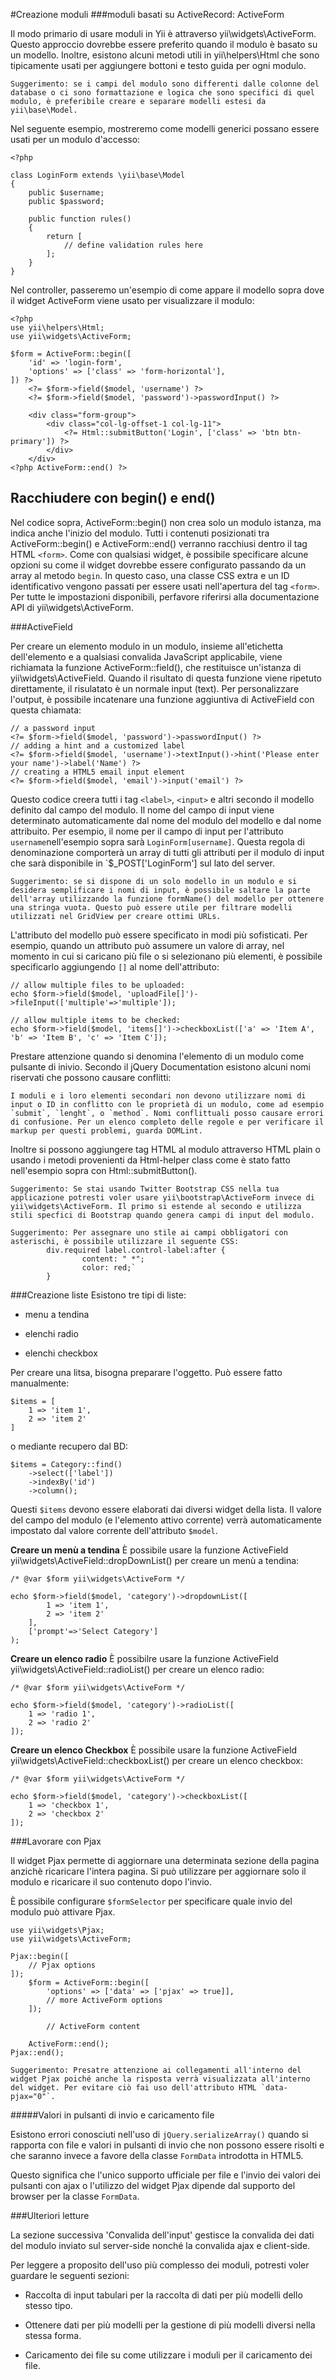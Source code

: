 #Creazione moduli
###moduli basati su ActiveRecord: ActiveForm


Il modo primario di usare moduli in Yii è attraverso  yii\widgets\ActiveForm. Questo approccio dovrebbe essere preferito quando il modulo è basato su un modello. Inoltre, esistono alcuni metodi utili in yii\helpers\Html che sono tipicamente usati per aggiungere bottoni e testo guida per ogni modulo.
 
 	Suggerimento: se i campi del modulo sono differenti dalle colonne del database o ci sono formattazione e logica che sono specifici di quel modulo, è preferibile creare e separare modelli estesi da yii\base\Model.
 Nel seguente esempio, mostreremo come modelli generici possano essere usati per un modulo d'accesso:
 
	<?php
	
	class LoginForm extends \yii\base\Model
	{
		public $username;
		public $password;
		
		public function rules() 
		{
			return [
				// define validation rules here
			];
		}
	}
Nel controller, passeremo un'esempio di come appare il modello sopra dove il widget ActiveForm viene usato per visualizzare il modulo:

	<?php
	use yii\helpers\Html;
	use yii\widgets\ActiveForm;

	$form = ActiveForm::begin([
		'id' => 'login-form',
		'options' => ['class' => 'form-horizontal'],
	]) ?>
		<?= $form->field($model, 'username') ?>
		<?= $form->field($model, 'password')->passwordInput() ?>
		
		<div class="form-group">
			<div class="col-lg-offset-1 col-lg-11">
				<?= Html::submitButton('Login', ['class' => 'btn btn-primary']) ?>
			</div>
		</div>
	<?php ActiveForm::end() ?>
	
	
## Racchiudere con begin() e end()

Nel codice sopra, ActiveForm::begin() non crea solo un modulo istanza, ma indica anche l'inizio del modulo. Tutti i contenuti posizionati tra ActiveForm::begin() e ActiveForm::end() verranno racchiusi dentro il tag HTML `<form>`. Come con qualsiasi widget, è possibile specificare alcune opzioni su come il widget dovrebbe essere configurato passando da un array al metodo `begin`. In questo caso, una classe CSS extra e un ID identificativo vengono passati per essere usati nell'apertura del tag `<form>`. Per tutte le impostazioni disponibili, perfavore riferirsi alla documentazione API di yii\widgets\ActiveForm.

###ActiveField

Per creare un elemento modulo in un modulo, insieme all'etichetta dell'elemento e a qualsiasi convalida JavaScript applicabile,  viene richiamata la funzione ActiveForm::field(), che restituisce un'istanza di yii\widgets\ActiveField. Quando il risultato di questa funzione viene ripetuto direttamente, il risulatato è un normale input (text). Per personalizzare l'output, è possibile incatenare una funzione aggiuntiva di ActiveField con questa chiamata: 

	// a password input
	<?= $form->field($model, 'password')->passwordInput() ?>
	// adding a hint and a customized label
	<?= $form->field($model, 'username')->textInput()->hint('Please enter your name')->label('Name') ?>
	// creating a HTML5 email input element
	<?= $form->field($model, 'email')->input('email') ?>
	
Questo codice creera tutti i tag `<label>`, `<input>` e altri secondo il modello definito dal campo del modulo. Il nome del campo di input viene determinato automaticamente dal nome del modulo del modello e dal nome attribuito. Per esempio, il nome per il campo di input per l'attributo `username`nell'esempio sopra sarà `LoginForm[username]`. Questa regola di denominazione comporterà un array di tutti gli attributi per il modulo di input che sarà disponibile in `$_POST['LoginForm'] sul lato del server. 

	Suggerimento: se si dispone di un solo modello in un modulo e si desidera semplificare i nomi di input, è possibile saltare la parte dell'array utilizzando la funzione formName() del modello per ottenere una stringa vuota. Questo può essere utile per filtrare modelli utilizzati nel GridView per creare ottimi URLs.
	
L'attributo del modello può essere specificato in modi più sofisticati. Per esempio, quando un attributo può assumere un valore di array, nel momento in cui si caricano più file o si selezionano più elementi, è possibile specificarlo aggiungendo  `[]` al nome dell'attributo: 

	// allow multiple files to be uploaded:
	echo $form->field($model, 'uploadFile[]')->fileInput(['multiple'=>'multiple']);

	// allow multiple items to be checked:
	echo $form->field($model, 'items[]')->checkboxList(['a' => 'Item A', 'b' => 'Item B', 'c' => 'Item C']);

Prestare attenzione quando si denomina l'elemento di un modulo come pulsante di inivio. Secondo il jQuery Documentation esistono alcuni nomi riservati che possono causare conflitti:

	I moduli e i loro elementi secondari non devono utilizzare nomi di input o ID in conflitto con le proprietà di un modulo, come ad esempio `submit`, `lenght`, o `method`. Nomi conflittuali posso causare errori di confusione. Per un elenco completo delle regole e per verificare il markup per questi problemi, guarda DOMLint.
	
Inoltre si possono aggiungere tag HTML al modulo attraverso HTML plain o usando i metodi provenienti da Html-helper class come è stato fatto nell'esempio sopra con Html::submitButton(). 

	Suggerimento: Se stai usando Twitter Bootstrap CSS nella tua applicazione potresti voler usare yii\bootstrap\ActiveForm invece di yii\widgets\ActiveForm. Il primo si estende al secondo e utilizza stili specfici di Bootstrap quando genera campi di input del modulo.
	
<e>

	Suggerimento: Per assegnare uno stile ai campi obbligatori con asterischi, è possibile utilizzare il seguente CSS:
			div.required label.control-label:after {
    				content: " *";
    				color: red;`
			}


###Creazione liste
Esistono tre tipi di liste:

- menu a tendina

- elenchi radio

- elenchi checkbox

Per creare una litsa, bisogna preparare l'oggetto. Può essere fatto manualmente: 

	$items = [
    	1 => 'item 1', 
    	2 => 'item 2'
	]

o mediante recupero dal BD:

	$items = Category::find()
        ->select(['label'])
        ->indexBy('id')
        ->column();

Questi `$items` devono essere elaborati dai diversi widget della lista. Il valore del campo del modulo (e l'elemento attivo corrente) verrà automaticamente impostato dal valore corrente dell'attributo `$model`.

**Creare un menù a tendina**
È possibile usare la funzione ActiveField yii\widgets\ActiveField::dropDownList() per creare un menù a tendina:

	/* @var $form yii\widgets\ActiveForm */
	
	echo $form->field($model, 'category')->dropdownList([
			1 => 'item 1', 
			2 => 'item 2'
		],
		['prompt'=>'Select Category']
	);

**Creare un elenco radio**
È possibilre usare la funzione ActiveField yii\widgets\ActiveField::radioList() per creare un elenco radio:

	/* @var $form yii\widgets\ActiveForm */
	
	echo $form->field($model, 'category')->radioList([
		1 => 'radio 1', 
		2 => 'radio 2'
	]);

**Creare un elenco Checkbox**
È possibile usare la funzione ActiveField yii\widgets\ActiveField::checkboxList() per creare un elenco checkbox:

	/* @var $form yii\widgets\ActiveForm */
	
	echo $form->field($model, 'category')->checkboxList([
		1 => 'checkbox 1', 
		2 => 'checkbox 2'
	]);
	
###Lavorare con Pjax

Il widget Pjax permette di aggiornare  una determinata sezione della pagina anzichè ricaricare l'intera pagina. Si può utilizzare per aggiornare solo il modulo e ricaricare il suo contenuto dopo l'invio.

È possibile configurare `$formSelector` per specificare quale invio del modulo può attivare Pjax. 

	use yii\widgets\Pjax;
	use yii\widgets\ActiveForm;
	
	Pjax::begin([
		// Pjax options
	]);
		$form = ActiveForm::begin([
			'options' => ['data' => ['pjax' => true]],
			// more ActiveForm options
		]);
		
			// ActiveForm content
		
		ActiveForm::end();
	Pjax::end();
	
<e>

	Suggerimento: Presatre attenzione ai collegamenti all'interno del widget Pjax poiché anche la risposta verrà visualizzata all'interno del widget. Per evitare ciò fai uso dell'attributo HTML `data-pjax="0"`.
	
#####Valori in pulsanti di invio e caricamento file

Esistono errori conosciuti nell'uso di `jQuery.serializeArray()` quando si rapporta con file e valori in pulsanti di invio che non possono essere risolti e che saranno invece a favore della classe `FormData` introdotta in HTML5.

Questo significa che l'unico supporto ufficiale per file e l'invio dei valori dei pulsanti con ajax o l'utilizzo del widget Pjax dipende dal supporto del browser per la classe `FormData`.

###Ulteriori letture

La sezione successiva 'Convalida dell'input' gestisce la convalida dei dati del modulo inviato sul server-side nonché la convalida ajax e client-side. 

Per leggere a proposito dell'uso più complesso dei moduli, potresti voler guardare le seguenti sezioni:

-  Raccolta di input tabulari per la raccolta di dati per più modelli dello stesso tipo.

-  Ottenere dati per più modelli per la gestione di più modelli diversi nella stessa forma.

-   Caricamento dei file su come utilizzare i moduli per il caricamento dei file.